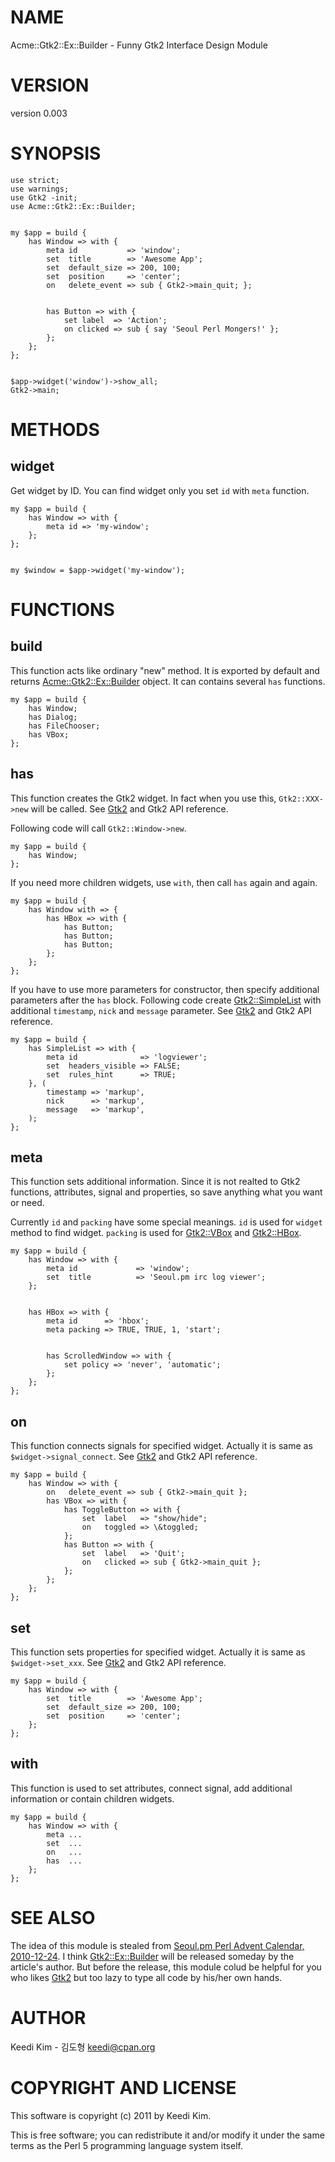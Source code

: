 # NAME

Acme::Gtk2::Ex::Builder - Funny Gtk2 Interface Design Module

# VERSION

version 0.003

# SYNOPSIS

    use strict;
    use warnings;
    use Gtk2 -init;
    use Acme::Gtk2::Ex::Builder;
    

    my $app = build {
        has Window => with {
            meta id           => 'window';
            set  title        => 'Awesome App';
            set  default_size => 200, 100;
            set  position     => 'center';
            on   delete_event => sub { Gtk2->main_quit; };
    

            has Button => with {
                set label  => 'Action';
                on clicked => sub { say 'Seoul Perl Mongers!' };
            };
        };
    };
    

    $app->widget('window')->show_all;
    Gtk2->main;

# METHODS

## widget

Get widget by ID.
You can find widget only you set `id` with `meta` function.

    my $app = build {
        has Window => with {
            meta id => 'my-window';
        };
    };
    

    my $window = $app->widget('my-window');

# FUNCTIONS

## build

This function acts like ordinary "new" method.
It is exported by default and returns [Acme::Gtk2::Ex::Builder](http://search.cpan.org/perldoc?Acme::Gtk2::Ex::Builder) object.
It can contains several `has` functions.

    my $app = build {
        has Window;
        has Dialog;
        has FileChooser;
        has VBox;
    };

## has

This function creates the Gtk2 widget.
In fact when you use this, `Gtk2::XXX->new` will be called.
See [Gtk2](http://search.cpan.org/perldoc?Gtk2) and Gtk2 API reference.

Following code will call `Gtk2::Window->new`.

    my $app = build {
        has Window;
    };

If you need more children widgets,
use `with`, then call `has` again and again.

    my $app = build {
        has Window with => {
            has HBox => with {
                has Button;
                has Button;
                has Button;
            };
        };
    };

If you have to use more parameters for constructor,
then specify additional parameters after the `has` block.
Following code create [Gtk2::SimpleList](http://search.cpan.org/perldoc?Gtk2::SimpleList) with
additional `timestamp`, `nick` and `message` parameter.
See [Gtk2](http://search.cpan.org/perldoc?Gtk2) and Gtk2 API reference.

    my $app = build {
        has SimpleList => with {
            meta id              => 'logviewer';
            set  headers_visible => FALSE;
            set  rules_hint      => TRUE;
        }, (
            timestamp => 'markup',
            nick      => 'markup',
            message   => 'markup',
        );
    };

## meta

This function sets additional information.
Since it is not realted to Gtk2 functions,
attributes, signal and properties,
so save anything what you want or need.

Currently `id` and `packing` have some special meanings.
`id` is used for `widget` method to find widget.
`packing` is used for [Gtk2::VBox](http://search.cpan.org/perldoc?Gtk2::VBox) and [Gtk2::HBox](http://search.cpan.org/perldoc?Gtk2::HBox).

    my $app = build {
        has Window => with {
            meta id             => 'window';
            set  title          => 'Seoul.pm irc log viewer';
        };
    

        has HBox => with {
            meta id      => 'hbox';
            meta packing => TRUE, TRUE, 1, 'start';
    

            has ScrolledWindow => with {
                set policy => 'never', 'automatic';
            };
        };
    };

## on

This function connects signals for specified widget.
Actually it is same as `$widget->signal_connect`.
See [Gtk2](http://search.cpan.org/perldoc?Gtk2) and Gtk2 API reference.

    my $app = build {
        has Window => with {
            on   delete_event => sub { Gtk2->main_quit };
            has VBox => with {
                has ToggleButton => with {
                    set  label   => "show/hide";
                    on   toggled => \&toggled;
                };
                has Button => with {
                    set  label   => 'Quit';
                    on   clicked => sub { Gtk2->main_quit };
                };
            };
        };
    };

## set

This function sets properties for specified widget.
Actually it is same as `$widget->set_xxx`.
See [Gtk2](http://search.cpan.org/perldoc?Gtk2) and Gtk2 API reference.

    my $app = build {
        has Window => with {
            set  title        => 'Awesome App';
            set  default_size => 200, 100;
            set  position     => 'center';
        };
    };

## with

This function is used to set attributes,
connect signal, add additional information or
contain children widgets.

    my $app = build {
        has Window => with {
            meta ...
            set  ...
            on   ...
            has  ...
        };
    };

# SEE ALSO

The idea of this module is stealed from
[Seoul.pm Perl Advent Calendar, 2010-12-24](http://advent.perl.kr/2010-12-24.html).
I think [Gtk2::Ex::Builder](http://search.cpan.org/perldoc?Gtk2::Ex::Builder) will be released someday by the article's author.
But before the release, this module colud be helpful for you
who likes [Gtk2](http://search.cpan.org/perldoc?Gtk2) but too lazy to type all code by his/her own hands.

# AUTHOR

Keedi Kim - 김도형 <keedi@cpan.org>

# COPYRIGHT AND LICENSE

This software is copyright (c) 2011 by Keedi Kim.

This is free software; you can redistribute it and/or modify it under
the same terms as the Perl 5 programming language system itself.